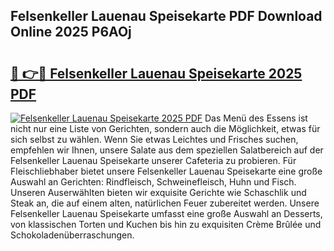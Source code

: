 ## Felsenkeller Lauenau Speisekarte PDF Download Online 2025 P6AOj

# <h2><a href="http://gc8etnj.nevu.top/?p=Felsenkeller+Lauenau+Speisekarte">🔗 👉🔴 Felsenkeller Lauenau Speisekarte 2025 PDF</a></h2>

[![Felsenkeller Lauenau Speisekarte 2025 PDF](https://i.imgur.com/dBaPXMq.png)](http://gc8etnj.nevu.top/?p=Felsenkeller+Lauenau+Speisekarte)
Das Menü des Essens ist nicht nur eine Liste von Gerichten, sondern auch die Möglichkeit, etwas für sich selbst zu wählen. Wenn Sie etwas Leichtes und Frisches suchen, empfehlen wir Ihnen, unsere Salate aus dem speziellen Salatbereich auf der Felsenkeller Lauenau Speisekarte unserer Cafeteria zu probieren. Für Fleischliebhaber bietet unsere Felsenkeller Lauenau Speisekarte eine große Auswahl an Gerichten: Rindfleisch, Schweinefleisch, Huhn und Fisch. Unseren Auserwählten bieten wir exquisite Gerichte wie Schaschlik und Steak an, die auf einem alten, natürlichen Feuer zubereitet werden. Unsere Felsenkeller Lauenau Speisekarte umfasst eine große Auswahl an Desserts, von klassischen Torten und Kuchen bis hin zu exquisiten Crème Brûlée und Schokoladenüberraschungen.
